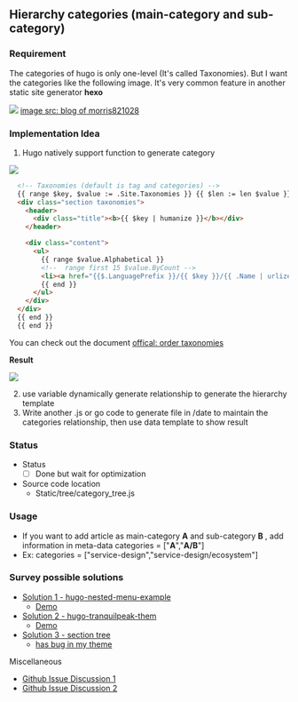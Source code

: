 ## Hierarchy categories (main-category and sub-category)
### Requirement
The categories of hugo is only one-level (It's called Taxonomies). But I want the categories like the following image. It's very common feature in another static site generator **hexo**

![](https://raw.githubusercontent.com/ykhorzon/ykhorzon.github.io.soruce/master/static/content_img/todo_of_this_blog/1.png)
[image src: blog of morris821028 ](http://morris821028.github.io/)

    
### Implementation Idea
1. Hugo natively support function to generate category

![](https://raw.githubusercontent.com/ykhorzon/ykhorzon.github.io.soruce/master/static/content_img/todo_of_this_blog/3.png)

```html
  <!-- Taxonomies (default is tag and categories) -->
  {{ range $key, $value := .Site.Taxonomies }} {{ $len := len $value }} {{ if (not ( eq $len 0 ) ) }}
  <div class="section taxonomies">
    <header>
      <div class="title"><b>{{ $key | humanize }}</b></div>
    </header>

    <div class="content">
      <ul>
        {{ range $value.Alphabetical }}
        <!--  range first 15 $value.ByCount -->
        <li><a href="{{$.LanguagePrefix }}/{{ $key }}/{{ .Name | urlize }}">{{ .Name }} ({{.Count}})</a></li>
        {{ end }}
      </ul>
    </div>
  </div>
  {{ end }} 
  {{ end }}
``` 
You can check out the document [offical: order taxonomies](https://gohugo.io/templates/taxonomy-templates/#order-taxonomies)

__Result__

![](https://raw.githubusercontent.com/ykhorzon/ykhorzon.github.io.soruce/master/static/content_img/todo_of_this_blog/2.png)

2. use variable dynamically generate relationship to generate the hierarchy template 
3. Write another .js or go code to generate file in /date to maintain the categories relationship, then use data template to show result
### Status
- Status
    - [ ] Done but wait for optimization
- Source code location
    - Static/tree/category_tree.js 

### Usage
- If you want to add article as main-category __A__ and sub-category __B__ , add information in meta-data categories = ["__A__","__A/B__"]
- Ex: categories = ["service-design","service-design/ecosystem"]
### Survey possible solutions 

- [Solution 1 - hugo-nested-menu-example](https://github.com/vjeantet/hugo-menu-show)
  -  [Demo](http://vjeantet.github.io/hugo-menu-show/)
- [Solution 2 - hugo-tranquilpeak-them](https://github.com/kakawait/hugo-tranquilpeak-theme)
  - [Demo](https://tranquilpeak.kakawait.com/categories/)
- [Solution 3 - section tree](https://github.com/bep/hugotest)
  - [has bug in my theme](http://experiments.wemakesites.net/css3-treeview.html)

Miscellaneous

- [Github Issue Discussion 1](https://github.com/gohugoio/hugo/issues/465)
- [Github Issue Discussion 2](https://github.com/gohugoio/hugo/pull/3309)



